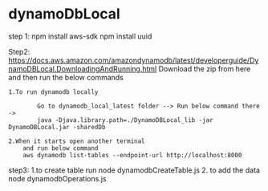 # dynamoDbLocal

step 1:
npm install aws-sdk
npm install uuid

Step2:
    https://docs.aws.amazon.com/amazondynamodb/latest/developerguide/DynamoDBLocal.DownloadingAndRunning.html
    Download the zip from here and then run the below commands

    1.To run dynamodb locally

            Go to dynamodb_local_latest folder --> Run below command there ->
            java -Djava.library.path=./DynamoDBLocal_lib -jar DynamoDBLocal.jar -sharedDb

    2.When it starts open another terminal
        and run below command
        aws dynamodb list-tables --endpoint-url http://localhost:8000

step3:
    1.to create table run 
        node dynamodbCreateTable.js
    2. to add the data
        node dynamodbOperations.js
